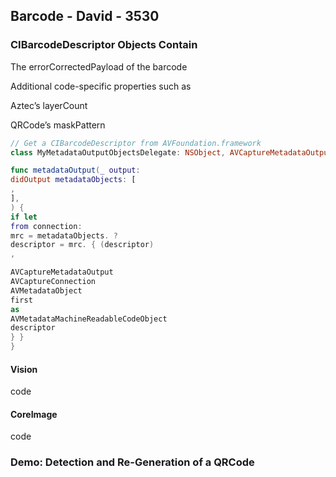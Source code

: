 ## Barcode - David - 3530


### CIBarcodeDescriptor Objects Contain

The errorCorrectedPayload of the barcode

Additional code-specific properties such as

Aztec’s layerCount

QRCode’s maskPattern

```swift
// Get a CIBarcodeDescriptor from AVFoundation.framework
class MyMetadataOutputObjectsDelegate: NSObject, AVCaptureMetadataOutputObjectsDelegate {

func metadataOutput(_ output:
didOutput metadataObjects: [
,
],
) {
if let
from connection:
mrc = metadataObjects. ?
descriptor = mrc. { (descriptor)
,

AVCaptureMetadataOutput
AVCaptureConnection
AVMetadataObject
first
as
AVMetadataMachineReadableCodeObject
descriptor
} }
}
```

#### Vision

code

#### CoreImage

code

### Demo: Detection and Re-Generation of a QRCode
